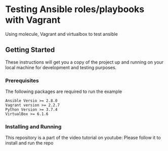 # Testing Ansible roles/playbooks with Vagrant
Using molecule, Vagrant and virtualbox to test ansible 

## Getting Started

These instructions will get you a copy of the project up and running on your local machine for development and testing purposes.

### Prerequisites

The following packages are required to run the example

```
Ansible Versio >= 2.8.0
Vagrant version >= 2.2.7
Python Version >= 3.7.4
VirtualBox >= 6.1.6
```

### Installing and Running
This repository is a part of the video tutorial on youtube: 
Please follow it to install and run the repo
